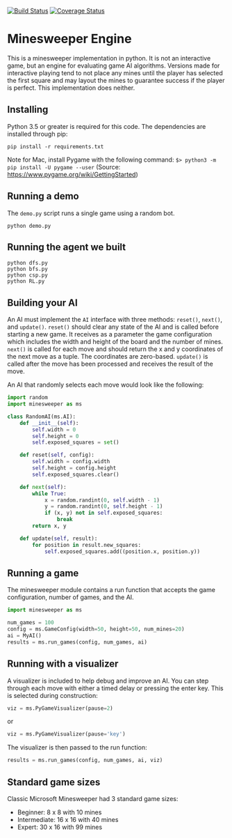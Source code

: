 [![Build Status](https://travis-ci.org/cash/minesweeper.svg?branch=master)](https://travis-ci.org/cash/minesweeper) [![Coverage Status](https://coveralls.io/repos/cash/minesweeper/badge.svg?branch=master&service=github)](https://coveralls.io/github/cash/minesweeper?branch=master)

Minesweeper Engine
==================
This is a minesweeper implementation in python. It is not an interactive game,
but an engine for evaluating game AI algorithms. Versions made for interactive
playing tend to not place any mines until the player has selected the first
square and may layout the mines to guarantee success if the player is perfect.
This implementation does neither.

Installing
---------------
Python 3.5 or greater is required for this code.
The dependencies are installed through pip:

```
pip install -r requirements.txt
```

Note for Mac, install Pygame with the following command: `$> python3 -m pip install -U pygame --user`
(Source: https://www.pygame.org/wiki/GettingStarted)

Running a demo
---------------
The `demo.py` script runs a single game using a random bot.

```
python demo.py
```

Running the agent we built
-------------------------------------------

```
python dfs.py
python bfs.py
python csp.py
python RL.py
```


Building your AI
------------------
An AI must implement the ```AI``` interface with three methods: `reset()`, `next()`, 
and `update()`. `reset()` should clear any state of the AI and is called before starting
a new game. It receives as a parameter the game configuration which includes the
width and height of the board and the number of mines. `next()` is called for each move
and should return the x and y coordinates of the next move as a tuple. The coordinates
are zero-based. `update()` is called after the move has been processed and receives the 
result of the move.

An AI that randomly selects each move would look like the following:

```python
import random
import minesweeper as ms

class RandomAI(ms.AI):
    def __init__(self):
        self.width = 0
        self.height = 0
        self.exposed_squares = set()

    def reset(self, config):
        self.width = config.width
        self.height = config.height
        self.exposed_squares.clear()

    def next(self):
        while True:
            x = random.randint(0, self.width - 1)
            y = random.randint(0, self.height - 1)
            if (x, y) not in self.exposed_squares:
                break
        return x, y

    def update(self, result):
        for position in result.new_squares:
            self.exposed_squares.add((position.x, position.y))
```

Running a game
----------------
The minesweeper module contains a run function that accepts the game configuration, 
number of games, and the AI.

```python
import minesweeper as ms

num_games = 100
config = ms.GameConfig(width=50, height=50, num_mines=20)
ai = MyAI()
results = ms.run_games(config, num_games, ai)
```


Running with a visualizer
---------------------------
A visualizer is included to help debug and improve an AI. You can step through
each move with either a timed delay or pressing the enter key. This is selected
during construction:

```python
viz = ms.PyGameVisualizer(pause=2)
```
or
```python
viz = ms.PyGameVisualizer(pause='key')
```

The visualizer is then passed to the run function:

```python
results = ms.run_games(config, num_games, ai, viz)
```

Standard game sizes
-------------------------
Classic Microsoft Minesweeper had 3 standard game sizes:
 * Beginner: 8 x 8 with 10 mines
 * Intermediate: 16 x 16 with 40 mines
 * Expert: 30 x 16 with 99 mines
